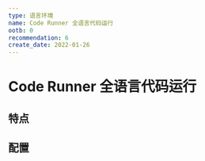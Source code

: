 ```yaml
---
type: 语言环境
name: Code Runner 全语言代码运行
ootb: 0
recommendation: 6
create_date: 2022-01-26
---
```


# Code Runner 全语言代码运行

## 特点




## 配置